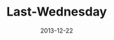 ---
layout: music 
title: "Last-Wednesday"
series: "Kingdom Come"
date: 2013-12-22 
description: "Oakley"
audio: "http://www.crossroads.net/players/media/hq/1127813_lw_oakley.mp3"
audio-duration: "34:39"
src: "http://www.crossroads.net/players/media/mediumHz/"
---
